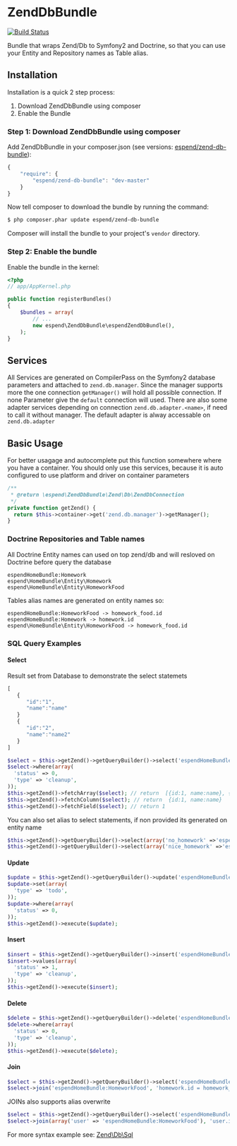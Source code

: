 ZendDbBundle
============

[![Build Status](https://travis-ci.org/Haehnchen/ZendDbBundle.png?branch=master)](https://travis-ci.org/Haehnchen/ZendDbBundle)

Bundle that wraps Zend/Db to Symfony2 and Doctrine, so that you can use your Entity and Repository names as Table alias.


## Installation

Installation is a quick 2 step process:

1. Download ZendDbBundle using composer
2. Enable the Bundle

### Step 1: Download ZendDbBundle using composer

Add ZendDbBundle in your composer.json (see versions: [espend/zend-db-bundle](https://packagist.org/packages/espend/zend-db-bundle)):

```js
{
    "require": {
        "espend/zend-db-bundle": "dev-master"
    }
}
```

Now tell composer to download the bundle by running the command:

``` bash
$ php composer.phar update espend/zend-db-bundle
```

Composer will install the bundle to your project's `vendor` directory.

### Step 2: Enable the bundle

Enable the bundle in the kernel:

``` php
<?php
// app/AppKernel.php

public function registerBundles()
{
    $bundles = array(
        // ...
        new espend\ZendDbBundle\espendZendDbBundle(),
    );
}
```
## Services
All Services are generated on CompilerPass on the Symfony2 database parameters and attached to `zend.db.manager`. 
Since the manager supports more the one connection `getManager()` will hold all possible connection. If none Parameter give the `default` connection will used.
There are also some adapter services depending on connection `zend.db.adapter.<name>`, if need to call it without manager. The default adapter is alway accessable on `zend.db.adapter`

## Basic Usage

For better usagage and autocomplete put this function somewhere where you have a container.
You should only use this services, because it is auto configured to use platform and driver on container parameters

``` php
/**
 * @return \espend\ZendDbBundle\Zend\Db\ZendDbConnection
 */
private function getZend() {
  return $this->container->get('zend.db.manager')->getManager();
}
```
### Doctrine Repositories and Table names

All Doctrine Entity names can used on top zend/db and will resloved on Doctrine before query the database
```
espendHomeBundle:Homework
espend\HomeBundle\Entity\Homework
espend\HomeBundle\Entity\HomeworkFood
```

Tables alias names are generated on entity names so:
```
espendHomeBundle:HomeworkFood -> homework_food.id
espendHomeBundle:Homework -> homework.id
espend\HomeBundle\Entity\HomeworkFood -> homework_food.id
```


### SQL Query Examples

#### Select
Result set from Database to demonstrate the select statemets
``` js
[
   {
      "id":"1",
      "name":"name"
   }
   {
      "id":"2",
      "name":"name2"
   }   
]
```

``` php
$select = $this->getZend()->getQueryBuilder()->select('espendHomeBundle:Homework');
$select->where(array(
  'status' => 0,
  'type' => 'cleanup',
));
$this->getZend()->fetchArray($select); // return  [{id:1, name:name}, {id:2, name:name2}]
$this->getZend()->fetchColumn($select); // return  {id:1, name:name}
$this->getZend()->fetchField($select); // return 1
```

You can also set alias to select statements, if non provided its generated on entity name
``` php
$this->getZend()->getQueryBuilder()->select(array('no_homework' =>'espendHomeBundle:Homework'));
$this->getZend()->getQueryBuilder()->select(array('nice_homework' =>'espend\HomeBundle\Entity\Homework'));
```

#### Update
``` php
$update = $this->getZend()->getQueryBuilder()->update('espendHomeBundle:Homework');
$update->set(array(
  'type' => 'todo',
));
$update->where(array(
  'status' => 0,
));
$this->getZend()->execute($update);
```

#### Insert
``` php
$insert = $this->getZend()->getQueryBuilder()->insert('espendHomeBundle:Homework');
$insert->values(array(
  'status' => 1,
  'type' => 'cleanup',
));
$this->getZend()->execute($insert);
```

#### Delete
``` php
$delete = $this->getZend()->getQueryBuilder()->delete('espendHomeBundle:Homework');
$delete->where(array(
  'status' => 0,
  'type' => 'cleanup',
));
$this->getZend()->execute($delete);
```

#### Join
``` php
$select = $this->getZend()->getQueryBuilder()->select('espendHomeBundle:Homework');
$select->join('espendHomeBundle:HomeworkFood', 'homework.id = homework_food.id');
```
JOINs also supports alias overwrite
``` php
$select = $this->getZend()->getQueryBuilder()->select('espendHomeBundle:Homework');
$select->join(array('user' => 'espendHomeBundle:HomeworkFood'), 'user.id = homework.id');

```

For more syntax example see: [Zend\Db\Sql](http://framework.zend.com/manual/2.1/en/modules/zend.db.sql.html)
